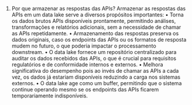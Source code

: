 1.	Por que armazenar as respostas das APIs?
Armazenar as respostas das APIs em um data lake serve a diversos propósitos importantes:
•	Torna os dados brutos APIs disponíveis prontamente, permitindo análises, transformações e relatórios adicionais, sem a necessidade de chamar as APIs repetidamente.
•	Armazenamento das respostas preserva os dados originais, caso os endpoints das APIs ou os formatos de resposta mudem no futuro, o que poderia impactar o processamento downstream.
•	O data lake fornece um repositório centralizado para auditar os dados recebidos das APIs, o que é crucial para requisitos regulatórios e de conformidade internos e externos.
•	Melhora significativa do desempenho pois ao invés de chamar as APIs a cada vez, os dados já estariam disponíveis reduzindo a carga nos sistemas externos.
•	O data lake age como um buffer, permitindo que o sistema continue operando mesmo se os endpoints das APIs ficarem temporariamente indisponíveis.

